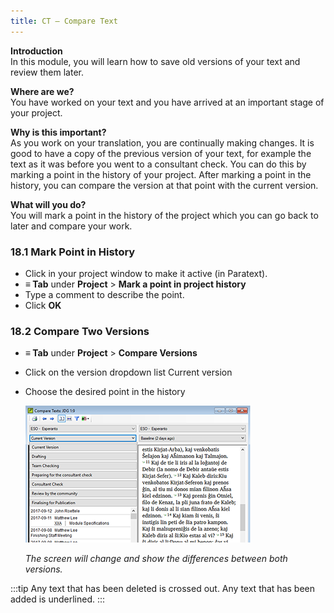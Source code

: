 ```yaml
---
title: CT – Compare Text
---
```

**Introduction**  
In this module, you will learn how to save old versions of your text and review them later.

**Where are we?**  
You have worked on your text and you have arrived at an important stage of your project.

**Why is this important?**  
As you work on your translation, you are continually making changes. It is good to have a copy of the previous version of your text, for example the text as it was before you went to a consultant check. You can do this by marking a point in the history of your project. After marking a point in the history, you can compare the version at that point with the current version.

**What will you do?**  
You will mark a point in the history of the project which you can go back to later and compare your work.

### 18.1 Mark Point in History

-   Click in your project window to make it active (in Paratext).
-   **≡ Tab** under **Project** \> **Mark a point in project history**
-   Type a comment to describe the point.
-   Click **OK**

### 18.2 Compare Two Versions

-   **≡ Tab** under **Project** \> **Compare Versions**
-   Click on the version dropdown list Current version
-   Choose the desired point in the history

    ![](../media/634b5473bc9651f5af171447b58017ce.png)

    *The screen will change and show the differences between both versions.*

:::tip
Any text that has been deleted is crossed out. Any text that has been added is underlined.
:::
